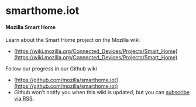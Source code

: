 # smarthome.iot

#### Mozilla Smart Home

Learn about the Smart Home project on the Mozilla wiki
* [https://wiki.mozilla.org/Connected_Devices/Projects/Smart_Home](https://wiki.mozilla.org/Connected_Devices/Projects/Smart_Home)

Follow our progress in our Github wiki
* [https://github.com/mozilla/smarthome.iot](https://github.com/mozilla/smarthome.iot)
* Github won't notify you when this wiki is updated, but you can [subscribe via RSS](https://github.com/mozilla/smarthome.iot/wiki.atom).
